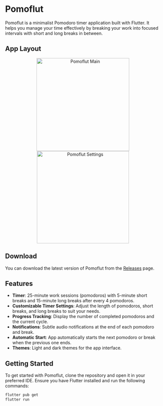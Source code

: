 # Pomoflut

Pomoflut is a minimalist Pomodoro timer application built with Flutter. It helps you manage your time effectively by breaking your work into focused intervals with short and long breaks in between.

## App Layout
<p align="center"><img width="301" alt="Pomoflut Main" src="https://github.com/ElMaxito/Pomoflut/assets/113039423/9471a92c-734e-4538-af24-2c650b497a4d">      <img width="299" alt="Pomoflut Settings" src="https://github.com/ElMaxito/Pomoflut/assets/113039423/8e4ffb46-1fc6-4179-8ded-5892cafed9ca">
</p>

## Download

You can download the latest version of Pomoflut from the [Releases](https://github.com/yourusername/pomoflut/releases) page.

## Features

- **Timer**: 25-minute work sessions (pomodoros) with 5-minute short breaks and 15-minute long breaks after every 4 pomodoros.
- **Customizable Timer Settings**: Adjust the length of pomodoros, short breaks, and long breaks to suit your needs.
- **Progress Tracking**: Display the number of completed pomodoros and the current cycle.
- **Notifications**: Subtle audio notifications at the end of each pomodoro and break.
- **Automatic Start**: App automatically starts the next pomodoro or break when the previous one ends.
- **Themes**: Light and dark themes for the app interface.

## Getting Started

To get started with Pomoflut, clone the repository and open it in your preferred IDE. Ensure you have Flutter installed and run the following commands:

```bash
flutter pub get
flutter run
